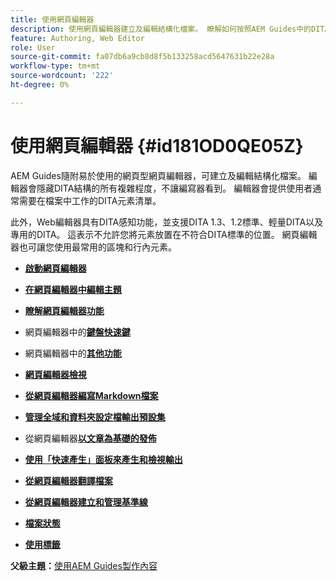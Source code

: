 ```yaml
---
title: 使用網頁編輯器
description: 使用網頁編輯器建立及編輯結構化檔案。 瞭解如何按照AEM Guides中的DITA標準使用網頁編輯器。
feature: Authoring, Web Editor
role: User
source-git-commit: fa07db6a9cb8d8f5b133258acd5647631b22e28a
workflow-type: tm+mt
source-wordcount: '222'
ht-degree: 0%

---
```


# 使用網頁編輯器 {#id181OD0QE05Z}

AEM Guides隨附易於使用的網頁型網頁編輯器，可建立及編輯結構化檔案。 編輯器會隱藏DITA結構的所有複雜程度，不讓編寫器看到。 編輯器會提供使用者通常需要在檔案中工作的DITA元素清單。

此外，Web編輯器具有DITA感知功能，並支援DITA 1.3、1.2標準、輕量DITA以及專用的DITA。 這表示不允許您將元素放置在不符合DITA標準的位置。 網頁編輯器也可讓您使用最常用的區塊和行內元素。

- **[啟動網頁編輯器](web-editor-launch-editor.md)**

- **[在網頁編輯器中編輯主題](web-editor-edit-topics.md)**

- **[瞭解網頁編輯器功能](web-editor-features.md)**

- 網頁編輯器中的&#x200B;**[鍵盤快速鍵](web-editor-keyboard-shortcuts.md)**

- 網頁編輯器中的&#x200B;**[其他功能](web-editor-other-features.md)**

- **[網頁編輯器檢視](web-editor-views.md)**

- **[從網頁編輯器編寫Markdown檔案](web-editor-markdown-topic.md)**

- **[管理全域和資料夾設定檔輸出預設集](web-editor-manage-output-presets.md)**

- 從網頁編輯器&#x200B;**[以文章為基礎的發佈](web-editor-article-publishing.md)**

- **[使用「快速產生」面板來產生和檢視輸出](web-editor-quick-generate-panel.md)**

- **[從網頁編輯器翻譯檔案](translate-documents-web-editor.md)**

- **[從網頁編輯器建立和管理基準線](web-editor-baseline.md)**

- **[檔案狀態](web-editor-document-states.md)**

- **[使用標籤](web-editor-use-label.md)**


**父級主題：**[&#x200B;使用AEM Guides製作內容](authoring-content-xml-doc.md)

